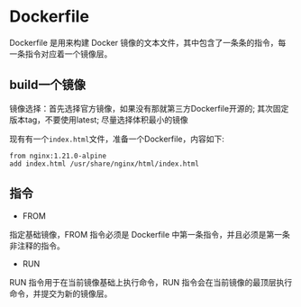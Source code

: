 # Dockerfile

Dockerfile 是用来构建 Docker 镜像的文本文件，其中包含了一条条的指令，每一条指令对应着一个镜像层。

## build一个镜像

镜像选择：首先选择官方镜像，如果没有那就第三方Dockerfile开源的; 其次固定版本tag，不要使用latest; 尽量选择体积最小的镜像

现有有一个`index.html`文件，准备一个Dockerfile，内容如下:

```shell
from nginx:1.21.0-alpine
add index.html /usr/share/nginx/html/index.html
```


## 指令

- FROM

指定基础镜像，FROM 指令必须是 Dockerfile 中第一条指令，并且必须是第一条非注释的指令。

- RUN

RUN 指令用于在当前镜像基础上执行命令，RUN 指令会在当前镜像的最顶层执行命令，并提交为新的镜像层。